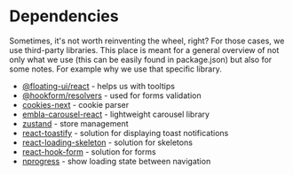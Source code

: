 # Dependencies

Sometimes, it's not worth reinventing the wheel, right? For those cases, we use third-party libraries. This place is meant for a general overview of not only what we use (this can be easily found in package.json) but also for some notes. For example why we use that specific library.

-   [@floating-ui/react](https://floating-ui.com/docs/react) - helps us with tooltips
-   [@hookform/resolvers](https://www.npmjs.com/package/@hookform/resolvers) - used for forms validation
-   [cookies-next](https://www.npmjs.com/package/cookies-next) - cookie parser
-   [embla-carousel-react](https://www.embla-carousel.com/) - lightweight carousel library
-   [zustand](https://github.com/pmndrs/zustand) - store management
-   [react-toastify](https://fkhadra.github.io/react-toastify/introduction) - solution for displaying toast notifications
-   [react-loading-skeleton](https://github.com/dvtng/react-loading-skeleton) - solution for skeletons
-   [react-hook-form](https://github.com/dvtng/react-loading-skeleton) - solution for forms
-   [nprogress](https://www.npmjs.com/package/nprogress) - show loading state between navigation
